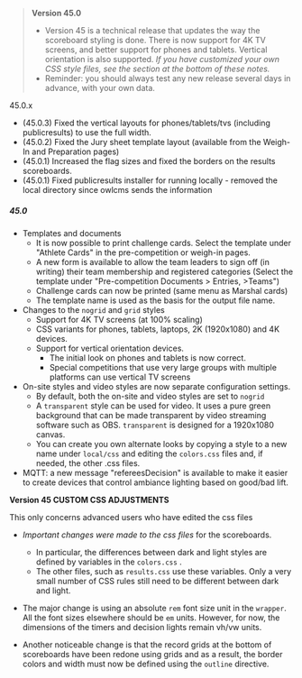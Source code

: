 > **Version 45.0**	
>
> - Version 45 is a technical release that updates the way the scoreboard styling is done.  There is now support for 4K TV screens, and better support for phones and tablets.  Vertical orientation is also supported.  *If you have customized your own CSS style files, see the section at the bottom of these notes.*
> - Reminder: you should always test any new release several days in advance, with your own data.

45.0.x

- (45.0.3) Fixed the vertical layouts for phones/tablets/tvs (including publicresults) to use the full width.
- (45.0.2) Fixed the Jury sheet template layout (available from the Weigh-In and Preparation pages)
- (45.0.1) Increased the flag sizes and fixed the borders on the results scoreboards.
- (45.0.1) Fixed publicresults installer for running locally - removed the local directory since owlcms sends the information

##### 45.0
- Templates and documents
  - It is now possible to print challenge cards. Select the template under "Athlete Cards" in the pre-competition or weigh-in pages.
  - A new form is available to allow the team leaders to sign off (in writing) their team membership and registered categories (Select the template under "Pre-competition Documents > Entries, >Teams")
  - Challenge cards can now be printed (same menu as Marshal cards)
  - The template name is used as the basis for the output file name.
- Changes to the `nogrid` and `grid`  styles
  - Support for 4K TV screens (at 100% scaling)
  - CSS variants for phones, tablets, laptops, 2K (1920x1080) and 4K devices.
  - Support for vertical orientation devices. 
    - The initial look on phones and tablets is now correct. 
    - Special competitions that use very large groups with multiple platforms can use vertical TV screens
- On-site styles and video styles are now separate configuration settings.
  - By default, both the on-site and video styles are set to `nogrid`
  - A `transparent` style can be used for video. It uses a pure green background that can be made transparent by video streaming software such as OBS.  `transparent` is designed for a 1920x1080 canvas.
  - You can create you own alternate looks by copying a style to a new name under `local/css` and editing the `colors.css` files and, if needed, the other .css files.
- MQTT: a new message "refereesDecision" is available to make it easier to create devices that control ambiance lighting based on good/bad lift.


**Version 45 CUSTOM CSS ADJUSTMENTS**

This only concerns advanced users who have edited the css files

- *Important changes were made to the css files* for the scoreboards.  
  - In particular, the differences between dark and light styles are defined by variables in the  `colors.css` . 
  - The other files, such as `results.css` use these variables. Only a very small number of CSS rules still need to be different between dark and light.

- The major change is using an absolute `rem` font size unit in the `wrapper`.  All the font sizes elsewhere should be `em` units.   However, for now, the dimensions of the timers and decision lights remain vh/vw units.
- Another noticeable change is that the record grids at the bottom of scoreboards have been redone using grids and as a result, the border colors and width must now be defined using the `outline` directive.

